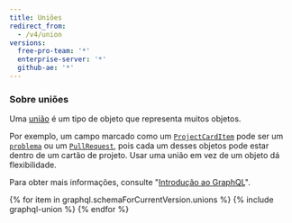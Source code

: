 ```yaml
---
title: Uniões
redirect_from:
  - /v4/union
versions:
  free-pro-team: '*'
  enterprise-server: '*'
  github-ae: '*'
---
```


### Sobre uniões

Uma [união](https://graphql.github.io/graphql-spec/June2018/#sec-Unions) é um tipo de objeto que representa muitos objetos.

Por exemplo, um campo marcado como um [`ProjectCardItem`](/v4/union/projectcarditem/) pode ser um [`problema`](/v4/object/issue/) ou um [`PullRequest`](/v4/object/pullrequest/), pois cada um desses objetos pode estar dentro de um cartão de projeto. Usar uma união em vez de um objeto dá flexibilidade.

Para obter mais informações, consulte "[Introdução ao GraphQL](/v4/guides/intro-to-graphql)".

{% for item in graphql.schemaForCurrentVersion.unions %}
  {% include graphql-union %}
{% endfor %}
